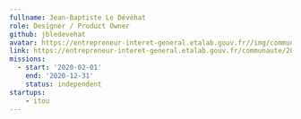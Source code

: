```yaml
---
fullname: Jean-Baptiste Le Dévéhat
role: Designer / Product Owner
github: jbledevehat
avatar: https://entrepreneur-interet-general.etalab.gouv.fr//img/communaute/jean-baptiste-le-devehat.png
link: https://entrepreneur-interet-general.etalab.gouv.fr/communaute/2018/jean-baptiste-le-devehat.html
missions: 
  - start: '2020-02-01' 
    end: '2020-12-31' 
    status: independent 
startups: 
    - itou
---
```


